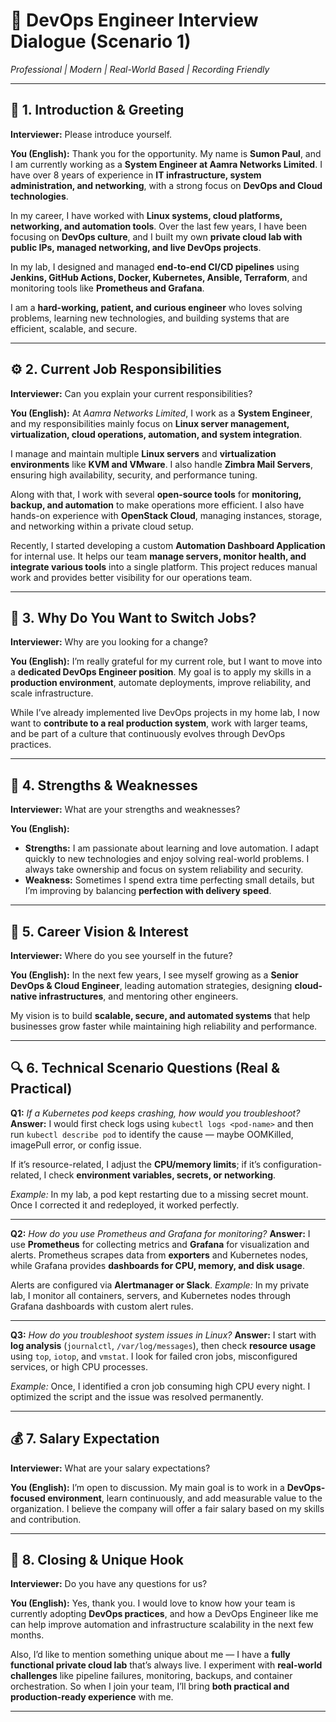 # 🎯 **DevOps Engineer Interview Dialogue (Scenario 1)**

*Professional | Modern | Real-World Based | Recording Friendly*

---

## 🧩 1. Introduction & Greeting

**Interviewer:** Please introduce yourself.

**You (English):**
Thank you for the opportunity. My name is **Sumon Paul**, and I am currently working as a **System Engineer at Aamra Networks Limited**. I have over 8 years of experience in **IT infrastructure, system administration, and networking**, with a strong focus on **DevOps and Cloud technologies**.

In my career, I have worked with **Linux systems, cloud platforms, networking, and automation tools**. Over the last few years, I have been focusing on **DevOps culture**, and I built my own **private cloud lab with public IPs, managed networking, and live DevOps projects**.

In my lab, I designed and managed **end-to-end CI/CD pipelines** using **Jenkins, GitHub Actions, Docker, Kubernetes, Ansible, Terraform**, and monitoring tools like **Prometheus and Grafana**.

I am a **hard-working, patient, and curious engineer** who loves solving problems, learning new technologies, and building systems that are efficient, scalable, and secure.

---

## ⚙️ 2. Current Job Responsibilities

**Interviewer:** Can you explain your current responsibilities?

**You (English):**
At *Aamra Networks Limited*, I work as a **System Engineer**, and my responsibilities mainly focus on **Linux server management, virtualization, cloud operations, automation, and system integration**.

I manage and maintain multiple **Linux servers** and **virtualization environments** like **KVM and VMware**. I also handle **Zimbra Mail Servers**, ensuring high availability, security, and performance tuning.

Along with that, I work with several **open-source tools** for **monitoring, backup, and automation** to make operations more efficient. I also have hands-on experience with **OpenStack Cloud**, managing instances, storage, and networking within a private cloud setup.

Recently, I started developing a custom **Automation Dashboard Application** for internal use. It helps our team **manage servers, monitor health, and integrate various tools** into a single platform. This project reduces manual work and provides better visibility for our operations team.

---

## 🚀 3. Why Do You Want to Switch Jobs?

**Interviewer:** Why are you looking for a change?

**You (English):**
I’m really grateful for my current role, but I want to move into a **dedicated DevOps Engineer position**. My goal is to apply my skills in a **production environment**, automate deployments, improve reliability, and scale infrastructure.

While I’ve already implemented live DevOps projects in my home lab, I now want to **contribute to a real production system**, work with larger teams, and be part of a culture that continuously evolves through DevOps practices.

---

## 💪 4. Strengths & Weaknesses

**Interviewer:** What are your strengths and weaknesses?

**You (English):**

* **Strengths:** I am passionate about learning and love automation. I adapt quickly to new technologies and enjoy solving real-world problems. I always take ownership and focus on system reliability and security.
* **Weakness:** Sometimes I spend extra time perfecting small details, but I’m improving by balancing **perfection with delivery speed**.

---

## 🎯 5. Career Vision & Interest

**Interviewer:** Where do you see yourself in the future?

**You (English):**
In the next few years, I see myself growing as a **Senior DevOps & Cloud Engineer**, leading automation strategies, designing **cloud-native infrastructures**, and mentoring other engineers.

My vision is to build **scalable, secure, and automated systems** that help businesses grow faster while maintaining high reliability and performance.

---

## 🔍 6. Technical Scenario Questions (Real & Practical)

**Q1:** *If a Kubernetes pod keeps crashing, how would you troubleshoot?*
**Answer:**
I would first check logs using `kubectl logs <pod-name>` and then run `kubectl describe pod` to identify the cause — maybe OOMKilled, imagePull error, or config issue.

If it’s resource-related, I adjust the **CPU/memory limits**; if it’s configuration-related, I check **environment variables, secrets, or networking**.

*Example:* In my lab, a pod kept restarting due to a missing secret mount. Once I corrected it and redeployed, it worked perfectly.

---

**Q2:** *How do you use Prometheus and Grafana for monitoring?*
**Answer:**
I use **Prometheus** for collecting metrics and **Grafana** for visualization and alerts. Prometheus scrapes data from **exporters** and Kubernetes nodes, while Grafana provides **dashboards for CPU, memory, and disk usage**.

Alerts are configured via **Alertmanager or Slack**.
*Example:* In my private lab, I monitor all containers, servers, and Kubernetes nodes through Grafana dashboards with custom alert rules.

---

**Q3:** *How do you troubleshoot system issues in Linux?*
**Answer:**
I start with **log analysis** (`journalctl`, `/var/log/messages`), then check **resource usage** using `top`, `iotop`, and `vmstat`. I look for failed cron jobs, misconfigured services, or high CPU processes.

*Example:* Once, I identified a cron job consuming high CPU every night. I optimized the script and the issue was resolved permanently.

---

## 💰 7. Salary Expectation

**Interviewer:** What are your salary expectations?

**You (English):**
I’m open to discussion. My main goal is to work in a **DevOps-focused environment**, learn continuously, and add measurable value to the organization. I believe the company will offer a fair salary based on my skills and contribution.

---

## 🤝 8. Closing & Unique Hook

**Interviewer:** Do you have any questions for us?

**You (English):**
Yes, thank you. I would love to know how your team is currently adopting **DevOps practices**, and how a DevOps Engineer like me can help improve automation and infrastructure scalability in the next few months.

Also, I’d like to mention something unique about me —
I have a **fully functional private cloud lab** that’s always live. I experiment with **real-world challenges** like pipeline failures, monitoring, backups, and container orchestration. So when I join your team, I’ll bring **both practical and production-ready experience** with me.

---
